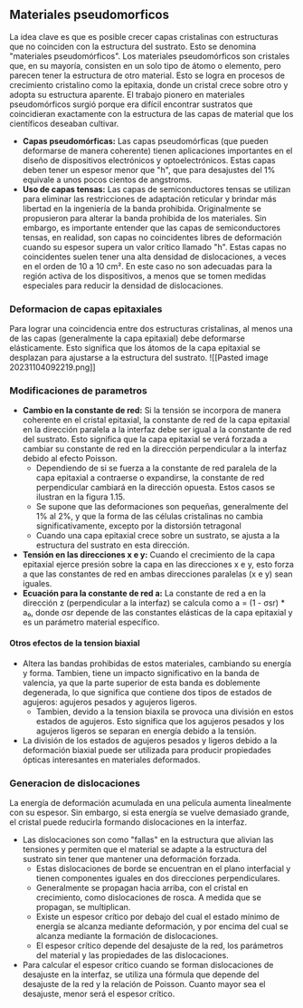 ## Materiales pseudomorficos
La idea clave es que es posible crecer capas cristalinas con estructuras que no coinciden con la estructura del sustrato. Esto se denomina "materiales pseudomórficos". Los materiales pseudomórficos son cristales que, en su mayoría, consisten en un solo tipo de átomo o elemento, pero parecen tener la estructura de otro material. Esto se logra en procesos de crecimiento cristalino como la epitaxia, donde un cristal crece sobre otro y adopta su estructura aparente.
El trabajo pionero en materiales pseudomórficos surgió porque era difícil encontrar sustratos que coincidieran exactamente con la estructura de las capas de material que los científicos deseaban cultivar.
- **Capas pseudomórficas:** Las capas pseudomórficas (que pueden deformarse de manera coherente) tienen aplicaciones importantes en el diseño de dispositivos electrónicos y optoelectrónicos. Estas capas deben tener un espesor menor que "h", que para desajustes del 1% equivale a unos pocos cientos de angstroms.
- **Uso de capas tensas:** Las capas de semiconductores tensas se utilizan para eliminar las restricciones de adaptación reticular y brindar más libertad en la ingeniería de la banda prohibida. Originalmente se propusieron para alterar la banda prohibida de los materiales. Sin embargo, es importante entender que las capas de semiconductores tensas, en realidad, son capas no coincidentes libres de deformación cuando su espesor supera un valor crítico llamado "h". Estas capas no coincidentes suelen tener una alta densidad de dislocaciones, a veces en el orden de 10 a 10 cm². En este caso no son adecuadas para la región activa de los dispositivos, a menos que se tomen medidas especiales para reducir la densidad de dislocaciones.
    
### Deformacion de capas epitaxiales
Para lograr una coincidencia entre dos estructuras cristalinas, al menos una de las capas (generalmente la capa epitaxial) debe deformarse elásticamente. Esto significa que los átomos de la capa epitaxial se desplazan para ajustarse a la estructura del sustrato.
![[Pasted image 20231104092219.png]]

### Modificaciones de parametros

- **Cambio en la constante de red:** Si la tensión se incorpora de manera coherente en el cristal epitaxial, la constante de red de la capa epitaxial en la dirección paralela a la interfaz debe ser igual a la constante de red del sustrato. Esto significa que la capa epitaxial se verá forzada a cambiar su constante de red en la dirección perpendicular a la interfaz debido al efecto Poisson.
	- Dependiendo de si se fuerza a la constante de red paralela de la capa epitaxial a contraerse o expandirse, la constante de red perpendicular cambiará en la dirección opuesta. Estos casos se ilustran en la figura 1.15.
	- Se supone que las deformaciones son pequeñas, generalmente del 1% al 2%, y que la forma de las células cristalinas no cambia significativamente, excepto por la distorsión tetragonal
	- Cuando una capa epitaxial crece sobre un sustrato, se ajusta a la estructura del sustrato en esta dirección.
- **Tensión en las direcciones x e y:** Cuando el crecimiento de la capa epitaxial ejerce presión sobre la capa en las direcciones x e y, esto forza a que las constantes de red en ambas direcciones paralelas (x e y) sean iguales.
- **Ecuación para la constante de red a:** La constante de red a en la dirección z (perpendicular a la interfaz) se calcula como a = (1 - σsr) * a₀, donde σsr depende de las constantes elásticas de la capa epitaxial y es un parámetro material específico.

#### Otros efectos de la tension biaxial
- Altera las bandas prohibidas de estos materiales, cambiando su energía y forma. Tambien, tiene un impacto significativo en la banda de valencia, ya que la parte superior de esta banda es doblemente degenerada, lo que significa que contiene dos tipos de estados de agujeros: agujeros pesados y agujeros ligeros. 
	- Tambien, devido a la tension biaxila se provoca una división en estos estados de agujeros. Esto significa que los agujeros pesados y los agujeros ligeros se separan en energía debido a la tensión.
- La división de los estados de agujeros pesados y ligeros debido a la deformación biaxial puede ser utilizada para producir propiedades ópticas interesantes en materiales deformados.

### Generacion de dislocaciones
La energía de deformación acumulada en una película aumenta linealmente con su espesor. Sin embargo, si esta energía se vuelve demasiado grande, el cristal puede reducirla formando dislocaciones en la interfaz.
- Las dislocaciones son como "fallas" en la estructura que alivian las tensiones y permiten que el material se adapte a la estructura del sustrato sin tener que mantener una deformación forzada. 
	- Estas dislocaciones de borde se encuentran en el plano interfacial y tienen componentes iguales en dos direcciones perpendiculares. 
	- Generalmente se propagan hacia arriba, con el cristal en crecimiento, como dislocaciones de rosca. A medida que se propagan, se multiplican. 
	- Existe un espesor crítico por debajo del cual el estado mínimo de energía se alcanza mediante deformación, y por encima del cual se alcanza mediante la formación de dislocaciones. 
	- El espesor crítico depende del desajuste de la red, los parámetros del material y las propiedades de las dislocaciones.
- Para calcular el espesor crítico cuando se forman dislocaciones de desajuste en la interfaz, se utiliza una fórmula que depende del desajuste de la red y la relación de Poisson. Cuanto mayor sea el desajuste, menor será el espesor crítico.






